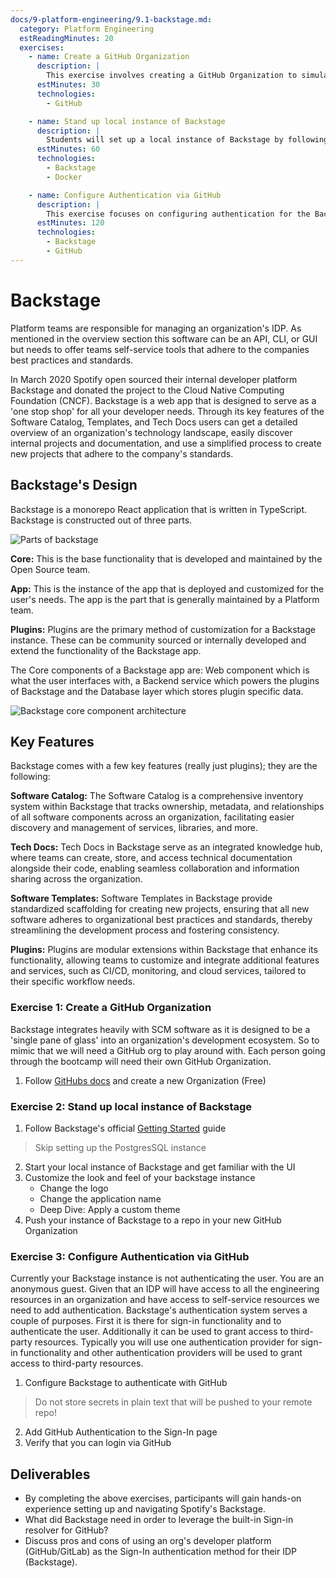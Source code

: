 ```yaml
---
docs/9-platform-engineering/9.1-backstage.md:
  category: Platform Engineering
  estReadingMinutes: 20
  exercises:
    - name: Create a GitHub Organization
      description: |
        This exercise involves creating a GitHub Organization to simulate an integrated SCM environment, similar to what you would find in a real-world development ecosystem. Each student will create their own GitHub Organization following the provided instructions.
      estMinutes: 30
      technologies:
        - GitHub

    - name: Stand up local instance of Backstage
      description: |
        Students will set up a local instance of Backstage by following the official Getting Started guide. This exercise covers starting the local instance, familiarizing with the UI, and customizing the appearance of the Backstage instance including logo and application name changes. Extra credit is given for applying a custom theme. The customized instance should then be pushed to a repo in the newly created GitHub Organization.
      estMinutes: 60
      technologies:
        - Backstage
        - Docker

    - name: Configure Authentication via GitHub
      description: |
        This exercise focuses on configuring authentication for the Backstage instance using GitHub. Students will create an OAuth app within their GitHub Organization and integrate it with Backstage for authentication purposes. This includes not storing secrets in plain text and ensuring secure authentication practices. Verification of login functionality through GitHub is the final step to confirm successful integration.
      estMinutes: 120
      technologies:
        - Backstage
        - GitHub
---
```


# Backstage

Platform teams are responsible for managing an organization's IDP. As mentioned in the overview section this software can be an API, CLI, or GUI but needs to offer teams self-service tools that adhere to the companies best practices and standards.

In March 2020 Spotify open sourced their internal developer platform Backstage and donated the project to the Cloud Native Computing Foundation (CNCF). Backstage is a web app that is designed to serve as a 'one stop shop' for all your developer needs. Through its key features of the Software Catalog, Templates, and Tech Docs users can get a detailed overview of an organization's technology landscape, easily discover internal projects and documentation, and use a simplified process to create new projects that adhere to the company's standards.

## Backstage's Design

Backstage is a monorepo React application that is written in TypeScript. Backstage is constructed out of three parts.

![Parts of backstage](https://backstage-spotify-com.spotifycdn.com/_next/static/media/IMG_key_terms.72c69cd1.png ':class=img-center :alt=parts of backstage')

**Core:** This is the base functionality that is developed and maintained by the Open Source team.

**App:** This is the instance of the app that is deployed and customized for the user's needs. The app is the part that is generally maintained by a Platform team.

**Plugins:** Plugins are the primary method of customization for a Backstage instance. These can be community sourced or internally developed and extend the functionality of the Backstage app.

The Core components of a Backstage app are: Web component which is what the user interfaces with, a Backend service which powers the plugins of Backstage and the Database layer which stores plugin specific data. 

![Backstage core component architecture](https://backstage-spotify-com.spotifycdn.com/_next/static/media/IMG_container.6247c7ba.png)

## Key Features

Backstage comes with a few key features (really just plugins); they are the following:

**Software Catalog:** The Software Catalog is a comprehensive inventory system within Backstage that tracks ownership, metadata, and relationships of all software components across an organization, facilitating easier discovery and management of services, libraries, and more.

**Tech Docs:** Tech Docs in Backstage serve as an integrated knowledge hub, where teams can create, store, and access technical documentation alongside their code, enabling seamless collaboration and information sharing across the organization.

**Software Templates:** Software Templates in Backstage provide standardized scaffolding for creating new projects, ensuring that all new software adheres to organizational best practices and standards, thereby streamlining the development process and fostering consistency.

**Plugins:** Plugins are modular extensions within Backstage that enhance its functionality, allowing teams to customize and integrate additional features and services, such as CI/CD, monitoring, and cloud services, tailored to their specific workflow needs.

### Exercise 1: Create a GitHub Organization

Backstage integrates heavily with SCM software as it is designed to be a 'single pane of glass' into an organization's development ecosystem. So to mimic that we will need
a GitHub org to play around with. Each person going through the bootcamp will need their own GitHub Organization.

1. Follow [GitHubs docs](https://docs.github.com/en/organizations/collaborating-with-groups-in-organizations/creating-a-new-organization-from-scratch) and create a new Organization (Free)

### Exercise 2: Stand up local instance of Backstage

1. Follow Backstage's official [Getting Started](https://backstage.spotify.com/learn/standing-up-backstage/standing-up-backstage/1-intro/) guide
> Skip setting up the PostgresSQL instance
2. Start your local instance of Backstage and get familiar with the UI
3. Customize the look and feel of your backstage instance
    - Change the logo
    - Change the application name
    - Deep Dive: Apply a custom theme
4. Push your instance of Backstage to a repo in your new GitHub Organization

### Exercise 3: Configure Authentication via GitHub

Currently your Backstage instance is not authenticating the user. You are an anonymous guest. Given that an IDP will have access to all the engineering resources in an organization and have access to self-service resources we need to add authentication. Backstage's authentication system serves a couple of purposes. First it is there for sign-in functionality and to authenticate the user. Additionally it can be used to grant access to third-party resources. Typically you will use one authentication provider for sign-in functionality and other authentication providers will be used to grant access to third-party resources.

1. Configure Backstage to authenticate with GitHub
> Do not store secrets in plain text that will be pushed to your remote repo!
2. Add GitHub Authentication to the Sign-In page
3. Verify that you can login via GitHub

## Deliverables

- By completing the above exercises, participants will gain hands-on experience setting up and navigating Spotify's Backstage.
- What did Backstage need in order to leverage the built-in Sign-in resolver for GitHub?
- Discuss pros and cons of using an org's developer platform (GitHub/GitLab) as the Sign-In authentication method for their IDP (Backstage).
